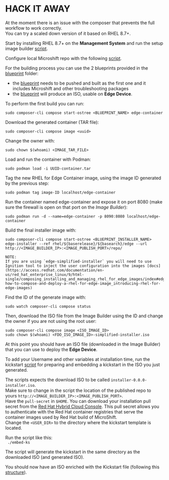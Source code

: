 
# HACK IT AWAY

At the moment there is an issue with the composer that prevents the full workflow to work correctly.  
You can try a scaled down version of it based on RHEL 8.7+.

Start by installing RHEL 8.7+ on the **Management System** and run the setup image builder [script](scripts/configure-builder).

Configure local Microshift repo with the following [script](scripts/mirror-repos).  

For the building process you can use the 2 blueprints provided in the [blueprint](blueprints/) folder:  
- the [blueprint](blueprints/blueprint_first_step.toml) needs to be pushed and built as the first one and it includes Microshift and other troubleshooting packages  
- the [blueprint](blueprints/blueprint_second_step.toml) will produce an ISO, usable on **Edge Device**.   

To perform the first build you can run:

`sudo composer-cli compose start-ostree <BLUEPRINT_NAME> edge-container`

Download the generated container (TAR file): 

`sudo composer-cli compose image <uuid>`

Change the owner with:  

`sudo chown $(whoami) <IMAGE_TAR_FILE>`  

Load and run the container with Podman:  

`sudo podman load -i UUID-container.tar`

Tag the new RHEL for Edge Container image, using the image ID generated by the previous step:  

`sudo podman tag image-ID localhost/edge-container`

Run the container named edge-container and expose it on port 8080 (make sure the firewall is open on that port on the *Image Builder*):  

`sudo podman run -d --name=edge-container -p 8090:8080 localhost/edge-container`

Build the final installer image with:  

`sudo composer-cli compose start-ostree <BLUEPRINT_INSTALLER_NAME> edge-installer --ref rhel/${baserelease}/${basearch}/edge --url http://<IMAGE_BUILDER_IP>:<IMAGE_PUBLISH_PORT>/repo/`

    NOTE:
    If you are using `edge-simplified-installer` you will need to use Ignition tool to inject the user configuration into the images [docs](https://access.redhat.com/documentation/en-us/red_hat_enterprise_linux/9/html-single/composing_installing_and_managing_rhel_for_edge_images/index#edge-how-to-compose-and-deploy-a-rhel-for-edge-image_introducing-rhel-for-edge-images)


Find the ID of the generate image with:  

`sudo watch composer-cli compose status`

Then, download the ISO file from the Image Builder using the ID and change the owner if you are not using the root user:
```
sudo composer-cli compose image <ISO_IMAGE_ID>
sudo chown $(whoami) <FDO_ISO_IMAGE_ID>-simplified-installer.iso
```

At this point you should have an ISO file (downloaded in the Image Builder) that you can use to deploy the **Edge Device**.  

To add your Username and other variables at installation time, run the kickstart [script](kickstarts/embed-ks) for preparing and embedding a kickstart in the ISO you just generated.  

The scripts expects the download ISO to be called `installer-0.0.0-installer.iso`.  
Make sure to change in the script the location of the published repo to yours `http://<IMAGE_BUILDER_IP>:<IMAGE_PUBLISH_PORT>`.  
Have the `pull-secret` in `$HOME`. You can download your installation pull secret from the [Red Hat Hybrid Cloud Console](https://console.redhat.com/). This pull secret allows you to authenticate with the Red Hat container registries that serve the container images used by Red Hat build of MicroShift.  
Change the `<USER_DIR>` to the directory where the kickstart template is located.  

Run the script like this:  
` ./embed-ks`  

The script will generate the kickstart in the same directory as the downloaded ISO (and generated ISO).  

You should now have an ISO enriched with the Kickstart file (following this [structure](kickstarts/kickstart.ks.tmpl)).  